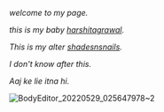 *welcome to my page.*

*this is my baby [harshitagrawal](http://harshitagrawal.in/).*

*This is my alter [shadesnsnails](https://singhjyotsna451.wixsite.com/shadesnsnails/).*

*I don't know after this.*

*Aaj ke lie itna hi.*

![BodyEditor_20220529_025647978~2](https://user-images.githubusercontent.com/111979254/190562413-4d2e14d2-99f0-4891-99d1-0a9ed8410b52.jpg)

